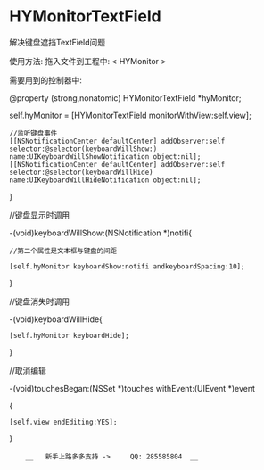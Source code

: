
# HYMonitorTextField

解决键盘遮挡TextField问题

使用方法:
拖入文件到工程中: < HYMonitor >



需要用到的控制器中:

@property (strong,nonatomic) HYMonitorTextField *hyMonitor;



self.hyMonitor =  [HYMonitorTextField monitorWithView:self.view];
    
    //监听键盘事件
    [[NSNotificationCenter defaultCenter] addObserver:self selector:@selector(keyboardWillShow:) name:UIKeyboardWillShowNotification object:nil];
    [[NSNotificationCenter defaultCenter] addObserver:self selector:@selector(keyboardWillHide) name:UIKeyboardWillHideNotification object:nil];
    

}

//键盘显示时调用



-(void)keyboardWillShow:(NSNotification *)notifi{
    
    //第二个属性是文本框与键盘的间距
    
    [self.hyMonitor keyboardShow:notifi andkeyboardSpacing:10];
    
}

//键盘消失时调用



-(void)keyboardWillHide{

    [self.hyMonitor keyboardHide];
}


//取消编辑


-(void)touchesBegan:(NSSet *)touches withEvent:(UIEvent *)event

{


    [self.view endEditing:YES];
    
    
}


        __   新手上路多多支持 ->     QQ: 285585804  __
                            
